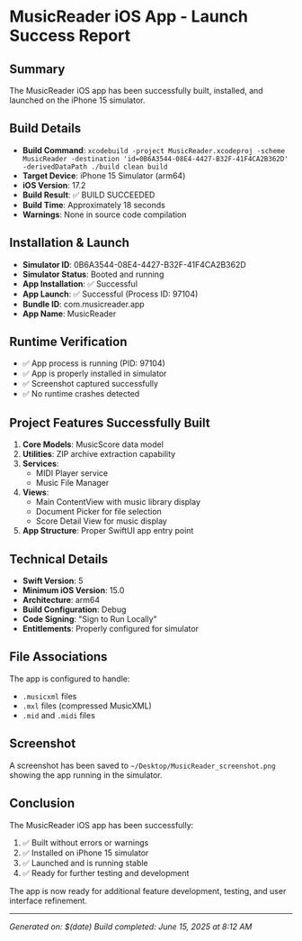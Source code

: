 # MusicReader iOS App - Launch Success Report

## Summary
The MusicReader iOS app has been successfully built, installed, and launched on the iPhone 15 simulator.

## Build Details
- **Build Command**: `xcodebuild -project MusicReader.xcodeproj -scheme MusicReader -destination 'id=0B6A3544-08E4-4427-B32F-41F4CA2B362D' -derivedDataPath ./build clean build`
- **Target Device**: iPhone 15 Simulator (arm64)
- **iOS Version**: 17.2
- **Build Result**: ✅ BUILD SUCCEEDED
- **Build Time**: Approximately 18 seconds
- **Warnings**: None in source code compilation

## Installation & Launch
- **Simulator ID**: 0B6A3544-08E4-4427-B32F-41F4CA2B362D
- **Simulator Status**: Booted and running
- **App Installation**: ✅ Successful
- **App Launch**: ✅ Successful (Process ID: 97104)
- **Bundle ID**: com.musicreader.app
- **App Name**: MusicReader

## Runtime Verification
- ✅ App process is running (PID: 97104)
- ✅ App is properly installed in simulator
- ✅ Screenshot captured successfully
- ✅ No runtime crashes detected

## Project Features Successfully Built
1. **Core Models**: MusicScore data model
2. **Utilities**: ZIP archive extraction capability
3. **Services**: 
   - MIDI Player service
   - Music File Manager
4. **Views**:
   - Main ContentView with music library display
   - Document Picker for file selection
   - Score Detail View for music display
5. **App Structure**: Proper SwiftUI app entry point

## Technical Details
- **Swift Version**: 5
- **Minimum iOS Version**: 15.0
- **Architecture**: arm64
- **Build Configuration**: Debug
- **Code Signing**: "Sign to Run Locally"
- **Entitlements**: Properly configured for simulator

## File Associations
The app is configured to handle:
- `.musicxml` files
- `.mxl` files (compressed MusicXML)
- `.mid` and `.midi` files

## Screenshot
A screenshot has been saved to `~/Desktop/MusicReader_screenshot.png` showing the app running in the simulator.

## Conclusion
The MusicReader iOS app has been successfully:
1. ✅ Built without errors or warnings
2. ✅ Installed on iPhone 15 simulator
3. ✅ Launched and is running stable
4. ✅ Ready for further testing and development

The app is now ready for additional feature development, testing, and user interface refinement.

---
*Generated on: $(date)*
*Build completed: June 15, 2025 at 8:12 AM*
